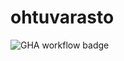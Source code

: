 # ohtuvarasto

![GHA workflow badge](https://github.com/kivistoilkka/ohtuvarasto/workflows/CI/badge.svg)
